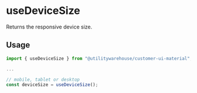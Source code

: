 # useDeviceSize

Returns the responsive device size.

## Usage

```TypeScript
import { useDeviceSize } from "@utilitywarehouse/customer-ui-material";

...

// mobile, tablet or desktop
const deviceSize = useDeviceSize();

```
